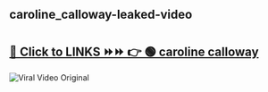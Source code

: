 
 ## caroline_calloway-leaked-video 

# <h2><a href="https://clipsfans.com/caroline_calloway&ref=git">🔗 Click to LINKS ⏩⏩ 👉 🟢 caroline calloway </a></h2>

<a href="https://clipsfans.com/caroline_calloway&ref=git" rel="nofollow" data-target="animated-image.originalLink"><img src="https://i.ibb.co.com/xMMVF88/686577567.gif" alt="Viral Video Original" style="max-width: 100%; display: inline-block;" data-target="animated-image.originalImage"></a>
